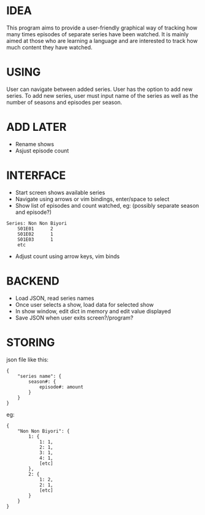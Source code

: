 # IDEA
This program aims to provide a user-friendly graphical way of tracking how many times episodes of separate series have been watched.
It is mainly aimed at those who are learning a language and are interested to track how much content they have watched.

# USING
User can navigate between added series.
User has the option to add new series.
To add new series, user must input name of the series as well as the number of seasons and episodes per season.

# ADD LATER
- Rename shows
- Asjust episode count

# INTERFACE
- Start screen shows available series
- Navigate using arrows or vim bindings, enter/space to select
- Show list of episodes and count watched, eg: (possibly separate season and episode?)
```
Series: Non Non Biyori
    S01E01      2
    S01E02      1
    S01E03      1
    etc
```
- Adjust count using arrow keys, vim binds

# BACKEND
- Load JSON, read series names
- Once user selects a show, load data for selected show
- In show window, edit dict in memory and edit value displayed
- Save JSON when user exits screen?/program?

# STORING
json file like this:

```
{
    "series name": {
        season#: {
            episode#: amount
        }
    }
}
```

eg:
```
{
    "Non Non Biyori": {
        1: {
            1: 1,
            2: 1,
            3: 1,
            4: 1,
            [etc]
        },
        2: {
            1: 2,
            2: 1,
            [etc]
        }
    }
}
```

